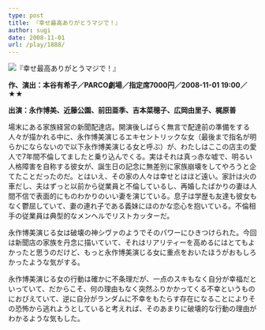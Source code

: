 ```yaml
---
type: post
title: 『幸せ最高ありがとうマジで！』
author: sugi
date: 2008-11-01
url: /play/1888/
---
```

<img src="/images/play/20081101.jpg" alt="『幸せ最高ありがとうマジで！』" class="alignleft" />

**作、演出：本谷有希子／PARCO劇場／指定席7000円／2008-11-01 19:00／★★**

**出演：永作博美、近藤公園、前田亜季、吉本菜穂子、広岡由里子、梶原善**

場末にある家族経営の新聞配達店。開演後しばらく無言で配達前の準備をする人々が描かれる中に、永作博美演じるエキセントリックな女（最後まで指名が明らかにならないので以下永作博美演じる女と呼ぶ）が、わたしはここの店主の愛人で7年間不倫してましたと乗り込んでくる。実はそれは真っ赤な嘘で、明るい人格障害を自称する彼女が、誕生日の記念に無差別に家族崩壊をしてやろうと企てたことだったのだ。とはいえ、その家の人々は幸せとはほど遠い。家計は火の車だし、夫はずっと以前から従業員と不倫しているし、再婚したばかりの妻は人間不信で表面的にものわかりのいい妻を演じている。息子は学歴も友達も彼女もなく鬱屈していて、妻の連れ子である義妹にほのかな恋心を抱いている。不倫相手の従業員は典型的なメンヘルでリストカッターだ。

永作博美演じる女は破壊の神シヴァのようでそのパワーにひきつけられた。今回は新聞店の家族を丹念に描いていて、それはリアリティーを高めるにはとてもよかったと思うのだけど、もっと永作博美演じる女に重点をおいたほうがおもしろかったような気がする。

永作博美演じる女の行動は確かに不条理だが、一点のスキもなく自分が幸福だといっていて、だからこそ、何の理由もなく突然ふりかかってくる不幸というものにおびえていて、逆に自分がランダムに不幸をもたらす存在になることによりその恐怖から逃れようとしていると考えれば、そのあまりに破壊的な行動の理由がわかるような気もした。
